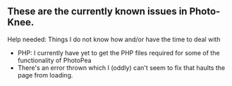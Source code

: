 ## These are the currently known issues in Photo-Knee.

Help needed: Things I do not know how and/or have the time to deal with

- PHP: I currently have yet to get the PHP files required for some of the functionality of PhotoPea
- There's an error thrown which I (oddly) can't seem to fix that haults the page from loading.
